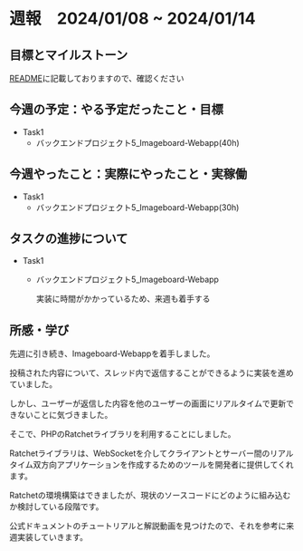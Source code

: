 # 週報　2024/01/08 ~ 2024/01/14

## 目標とマイルストーン
[README](https://github.com/Aki158/weekly-report/blob/main/README.md)に記載しておりますので、確認ください

## 今週の予定：やる予定だったこと・目標
- Task1
    - バックエンドプロジェクト5_Imageboard-Webapp(40h)

## 今週やったこと：実際にやったこと・実稼働
- Task1
    - バックエンドプロジェクト5_Imageboard-Webapp(30h)

## タスクの進捗について
- Task1
    - バックエンドプロジェクト5_Imageboard-Webapp

        実装に時間がかかっているため、来週も着手する

## 所感・学び
先週に引き続き、Imageboard-Webappを着手しました。

投稿された内容について、スレッド内で返信することができるように実装を進めていました。

しかし、ユーザーが返信した内容を他のユーザーの画面にリアルタイムで更新できないことに気づきました。

そこで、PHPのRatchetライブラリを利用することにしました。

Ratchetライブラリは、WebSocketを介してクライアントとサーバー間のリアルタイム双方向アプリケーションを作成するためのツールを開発者に提供してくれます。

Ratchetの環境構築はできましたが、現状のソースコードにどのように組み込むか検討している段階です。

公式ドキュメントのチュートリアルと解説動画を見つけたので、それを参考に来週実装していきます。
